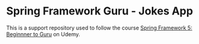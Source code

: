 # Spring Framework Guru - Jokes App

This is a support repository used to follow the course [Spring Framework 5: Beginnner to Guru](https://www.udemy.com/course/spring-framework-5-beginner-to-guru/learn/) on Udemy.
